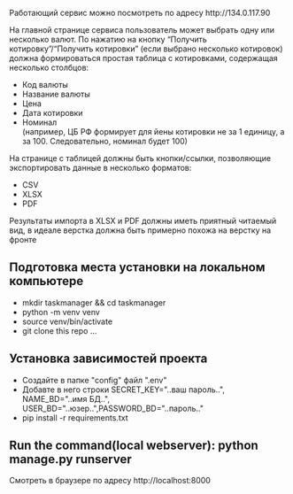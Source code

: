 <p>Работающий сервис можно посмотреть по адресу http://134.0.117.90</p>
<p>На главной странице сервиса пользователь может выбрать одну или несколько валют.
По нажатию на кнопку “Получить котировку”/“Получить котировки” 
(если выбрано несколько котировок) должна формироваться простая таблица с котировками,
содержащая несколько  столбцов:</p>
<ul>
<li>Код валюты</li>
<li>Название валюты</li>
<li>Цена</li>
<li>Дата котировки</li>
<li>Номинал</li> (например, ЦБ РФ формирует для йены котировки не за 1 единицу, а за 100. Следовательно, номинал будет 100)
</ul>
<p>На странице с таблицей должны быть кнопки/ссылки, позволяющие экспортировать данные
в несколько форматов:
<ul>
<li>CSV</li>
<li>XLSX</li>
<li>PDF</li>
</ul>
<p>Результаты импорта в XLSX и PDF должны иметь приятный читаемый вид,
в идеале верстка должна быть примерно похожа на верстку на фронте</p>


<h2>Подготовка места установки на локальном компьютере</h2>
<ul>
<li>mkdir taskmanager && cd taskmanager</li>
<li>python -m venv venv</li>
<li>source venv/bin/activate</li>
<li>git clone this repo ...</li>
</ul>
<h2>Установка зависимостей проекта</h2>
<ul>
<li>Создайте в папке "config" файл ".env"</li>
<li>Добавте в него строки SECRET_KEY="..ваш пароль..", NAME_BD="..имя БД..", USER_BD="..юзер..",PASSWORD_BD="..пароль.."</li>
<li>pip install -r requirements.txt</li>
</ul>
<h2>Run the command(local webserver): python manage.py runserver</h2>
<p>Смотреть в браузере по адресу http://localhost:8000</p>




